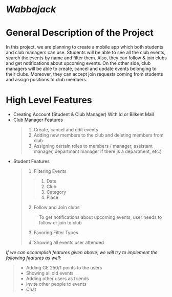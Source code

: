# ***Wabbajack***

# **General Description of the Project**
In this project, we are planning to create a mobile app which both students and club managers can use. Students will be able to see all the club events, search the events by name and filter them. Also, they can follow & join clubs and get notifications about upcoming events. On the other side, club managers will be able to create, cancel and update events belonging to their clubs. Moreover, they can accept join requests coming from students and assign positions to club members.


# **High Level Features**
* Creating Account (Student & Club Manager) With Id or Bilkent Mail
* Club Manager Features 
  > 1. Create, cancel and edit events
  > 2. Adding new members to the club and deleting members from club
  > 3. Assigning certain roles to members ( manager, assistant manager, departmant manager if there is a department, etc.)
* Student Features
  > 1. Filtering Events 
  > > 1. Date 
  > > 2. Club 
  > > 3. Category 
  > > 4. Place
  > > 
  > 2. Follow and Join clubs
  > > To get notifications about upcoming events, user needs to follow or join to club
  > > 
  > 3. Favoring Filter Types
  > >
  > 4. Showing all events user attended

*If we can accomplish features given above, we will try to implement the following features as well:*
> * Adding GE 250/1 points to the users
> * Showing all old events
> * Adding other users as friends
> * Invite other people to events
> * Chat

